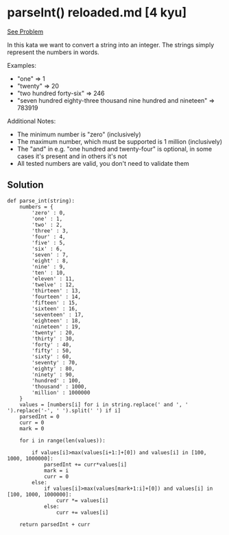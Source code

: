 # parseInt() reloaded.md [4 kyu]

[See Problem](https://www.codewars.com/kata/525c7c5ab6aecef16e0001a5)

In this kata we want to convert a string into an integer. The strings simply represent the numbers in words.

Examples:

- "one" => 1
- "twenty" => 20
- "two hundred forty-six" => 246
- "seven hundred eighty-three thousand nine hundred and nineteen" => 783919

Additional Notes:

- The minimum number is "zero" (inclusively)
- The maximum number, which must be supported is 1 million (inclusively)
- The "and" in e.g. "one hundred and twenty-four" is optional, in some cases it's present and in others it's not
- All tested numbers are valid, you don't need to validate them


## Solution

```
def parse_int(string):
    numbers = {
        'zero' : 0,
        'one' : 1,
        'two' : 2,
        'three' : 3,
        'four' : 4,
        'five' : 5,
        'six' : 6,
        'seven' : 7,
        'eight' : 8,
        'nine' : 9,
        'ten' : 10,
        'eleven' : 11,
        'twelve' : 12,
        'thirteen' : 13,
        'fourteen' : 14,
        'fifteen' : 15,
        'sixteen' : 16,
        'seventeen' : 17,
        'eighteen' : 18,
        'nineteen' : 19,
        'twenty' : 20,
        'thirty' : 30,
        'forty' : 40,
        'fifty' : 50,
        'sixty' : 60,
        'seventy' : 70,
        'eighty' : 80,
        'ninety' : 90,
        'hundred' : 100,
        'thousand' : 1000,
        'million' : 1000000
    }
    values = [numbers[i] for i in string.replace(' and ', ' ').replace('-', ' ').split(' ') if i]
    parsedInt = 0
    curr = 0
    mark = 0

    for i in range(len(values)):

        if values[i]>max(values[i+1:]+[0]) and values[i] in [100, 1000, 1000000]:
            parsedInt += curr*values[i]
            mark = i
            curr = 0
        else:
            if values[i]>max(values[mark+1:i]+[0]) and values[i] in [100, 1000, 1000000]:
                curr *= values[i]
            else:
                curr += values[i]

    return parsedInt + curr
        
        
        
        
        
        
        
```
